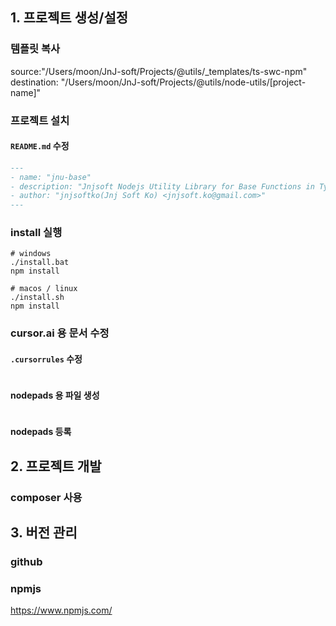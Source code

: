 ## 1. 프로젝트 생성/설정

### 템플릿 복사

source:"/Users/moon/JnJ-soft/Projects/@utils/_templates/ts-swc-npm"
destination: "/Users/moon/JnJ-soft/Projects/@utils/node-utils/[project-name]"

### 프로젝트 설치

#### `README.md` 수정

```markdown:README.md
---
- name: "jnu-base"
- description: "Jnjsoft Nodejs Utility Library for Base Functions in Typescript"
- author: "jnjsoftko(Jnj Soft Ko) <jnjsoft.ko@gmail.com>"
---
```

### install 실행

```sh:install.sh, install.bat
# windows
./install.bat
npm install

# macos / linux
./install.sh
npm install
```

### cursor.ai 용 문서 수정

#### `.cursorrules` 수정
```yaml:.cursorrules
```

#### nodepads 용 파일 생성

```md:docs/cursor/requirements.md
```

#### nodepads 등록


## 2. 프로젝트 개발

### composer 사용

> 

## 3. 버전 관리
### github


### npmjs

https://www.npmjs.com/
